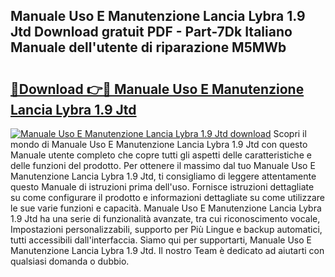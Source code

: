 ## Manuale Uso E Manutenzione Lancia Lybra 1.9 Jtd Download gratuit PDF - Part-7Dk Italiano Manuale dell'utente di riparazione M5MWb

# <h2><a href="http://dfdmos.blite.top/?on=Manuale+Uso+E+Manutenzione+Lancia+Lybra+1.9+Jtd">🔗Download 👉🔴 Manuale Uso E Manutenzione Lancia Lybra 1.9 Jtd</a></h2>

[![Manuale Uso E Manutenzione Lancia Lybra 1.9 Jtd download](https://i.imgur.com/lujVjoI.png)](http://dfdmos.blite.top/?on=Manuale+Uso+E+Manutenzione+Lancia+Lybra+1.9+Jtd)
Scopri il mondo di Manuale Uso E Manutenzione Lancia Lybra 1.9 Jtd con questo Manuale utente completo che copre tutti gli aspetti delle caratteristiche e delle funzioni del prodotto. Per ottenere il massimo dal tuo Manuale Uso E Manutenzione Lancia Lybra 1.9 Jtd, ti consigliamo di leggere attentamente questo Manuale di istruzioni prima dell'uso. Fornisce istruzioni dettagliate su come configurare il prodotto e informazioni dettagliate su come utilizzare le sue varie funzioni e capacità. Manuale Uso E Manutenzione Lancia Lybra 1.9 Jtd ha una serie di funzionalità avanzate, tra cui riconoscimento vocale, Impostazioni personalizzabili, supporto per Più Lingue e backup automatici, tutti accessibili dall'interfaccia. Siamo qui per supportarti, Manuale Uso E Manutenzione Lancia Lybra 1.9 Jtd. Il nostro Team è dedicato ad aiutarti con qualsiasi domanda o dubbio.
